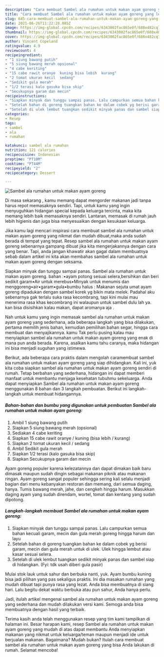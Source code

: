 ```yaml
---
description: "Cara membuat Sambel ala rumahan untuk makan ayam goreng yang lezat Untuk Jualan"
title: "Cara membuat Sambel ala rumahan untuk makan ayam goreng yang lezat Untuk Jualan"
slug: 645-cara-membuat-sambel-ala-rumahan-untuk-makan-ayam-goreng-yang-lezat-untuk-jualan
date: 2021-06-26T11:22:28.085Z
image: https://img-global.cpcdn.com/recipes/6343002fac865e0f/680x482cq70/sambel-ala-rumahan-untuk-makan-ayam-goreng-foto-resep-utama.jpg
thumbnail: https://img-global.cpcdn.com/recipes/6343002fac865e0f/680x482cq70/sambel-ala-rumahan-untuk-makan-ayam-goreng-foto-resep-utama.jpg
cover: https://img-global.cpcdn.com/recipes/6343002fac865e0f/680x482cq70/sambel-ala-rumahan-untuk-makan-ayam-goreng-foto-resep-utama.jpg
author: Vincent Copeland
ratingvalue: 4.9
reviewcount: 4
recipeingredient:
- "1 siung bawang putih"
- "5 siung bawang merah opsional"
- "4 cabe keriting"
- "15 cabe rawit oranye  kuning bisa lebih  kurang"
- "2 tomat ukuran kecil  sedang"
- "Sedikit gula merah"
- "1/2 terasi kalo gasuka bisa skip"
- "Secukupnya garam dan mecin"
recipeinstructions:
- "Siapkan minyak dan tunggu sampai panas. Lalu campurkan semua bahan kecuali garam, mecin dan gula merah goreng hingga harum dan layu"
- "Setelah bahan di goreng tuangkan bahan ke dalam cobek yg berisi garam, mecin dan gula merah untuk di ulek. Ulek hingga lembut atau kasar sesuai selera."
- "Setelah di ulek lembut tuangkan sedikit minyak panas dan sambel siap di hidangkan. (Fyi: tdk usah diberi gula pasir)"
categories:
- Resep
tags:
- sambel
- ala
- rumahan

katakunci: sambel ala rumahan 
nutrition: 121 calories
recipecuisine: Indonesian
preptime: "PT10M"
cooktime: "PT44M"
recipeyield: "2"
recipecategory: Dessert

---
```



![Sambel ala rumahan untuk makan ayam goreng](https://img-global.cpcdn.com/recipes/6343002fac865e0f/680x482cq70/sambel-ala-rumahan-untuk-makan-ayam-goreng-foto-resep-utama.jpg)

Di masa  sekarang , kamu memang dapat mengorder makanan jadi tanpa harus repot memasaknya sendiri. Tapi, untuk kamu yang ingin menyuguhkan hidangan special kepada keluarga tercinta, maka kita memang lebih baik memasaknya sendiri. Lantaran, memasak di rumah jauh lebih higienis dan juga bisa menyesuaikan dengan kesukaan keluarga.

Jika kamu lagi mencari inspirasi cara membuat sambel ala rumahan untuk makan ayam goreng yang nikmat dan mudah dibuat,maka anda sudah berada di tempat yang tepat. Resep sambel ala rumahan untuk makan ayam goreng  sebenarnya gampang dibuat jika kita mengerjakannya dengan cara yang benar. Tapi, anda jangan khawatir akan gagal dalam membuatnya 
sebab dalam artikel ini kita akan membahas sambel ala rumahan untuk makan ayam goreng dengan seksama.  

Siapkan minyak dan tunggu sampai panas. Sambel ala rumahan untuk makan ayam goreng. bahan :•ayam potong sesuai selera,bersihkan dan beri sedikit garam•Air untuk merebus•Minyak untuk menumis dan menggoreng•air•garam•gula•bumbu halus : Makanan sejuta umat ayam goreng dipadukan dengan sambel korek yg bikin mata melek. Padahal aku sebenarnya gak terlalu suka rasa kecombrang, tapi kini mulai mau menerima rasa khas kecombrang ini walaupun untuk sambel dulu lah ya. kan bisa disisihkan kalau makan, dapat aromanya aja .

Nah untuk kamu yang ingin memasak sambel ala rumahan untuk makan ayam goreng yang sederhana, ada beberapa langkah yang bisa dilakukan, pertama memilih jenis bahan, kemudian pemilihan bahan segar, hingga cara membuat dan menyajikannya. kamu Tak perlu pusing kalau mau menyiapkan sambel ala rumahan untuk makan ayam goreng yang enak di mana pun anda berada. Karena, asalkan kamu  tahu caranya, maka hidangan ini bisa menjadi suguhan yang istimewa.

Berikut, ada beberapa cara praktis  dalam mengolah caramembuat sambel ala rumahan untuk makan ayam goreng yang siap dihidangkan. Kali ini, yuk kita coba siapkan sambel ala rumahan untuk makan ayam goreng sendiri di rumah. Tetap berbahan yang sederhana, hidangan ini dapat memberi manfaat untuk membantu menjaga kesehatan tubuhmu sekeluarga. Anda dapat menyiapkan Sambel ala rumahan untuk makan ayam goreng menggunakan 8 bahan dan 3 langkah pembuatan. Berikut ini langkah-langkah untuk membuat hidangannya.

<!--inarticleads1-->

##### Bahan-bahan dan bumbu yang digunakan untuk pembuatan Sambel ala rumahan untuk makan ayam goreng:

1. Ambil 1 siung bawang putih
1. Siapkan 5 siung bawang merah (opsional)
1. Sediakan 4 cabe keriting
1. Siapkan 15 cabe rawit oranye / kuning (bisa lebih / kurang)
1. Siapkan 2 tomat ukuran kecil / sedang
1. Ambil Sedikit gula merah
1. Siapkan 1/2 terasi (kalo gasuka bisa skip)
1. Siapkan Secukupnya garam dan mecin


Ayam goreng populer karena kelezatannya dan dapat dimakan baik baru dimasak maupun sudah dingin sebagai makanan piknik atau makanan ringan. Ayam goreng sangat populer sehingga sering kali selalu menjadi bagian dari menu kebanyakan restoran dan memang, dari semua daging, hanya. Tumis bawang merah, jahe, dan cengkeh hingga harum. Masukkan daging ayam yang sudah direndam, wortel, tomat dan kentang yang sudah dipotong. 

<!--inarticleads2-->

##### Langkah-langkah membuat Sambel ala rumahan untuk makan ayam goreng:

1. Siapkan minyak dan tunggu sampai panas. Lalu campurkan semua bahan kecuali garam, mecin dan gula merah goreng hingga harum dan layu
1. Setelah bahan di goreng tuangkan bahan ke dalam cobek yg berisi garam, mecin dan gula merah untuk di ulek. Ulek hingga lembut atau kasar sesuai selera.
1. Setelah di ulek lembut tuangkan sedikit minyak panas dan sambel siap di hidangkan. (Fyi: tdk usah diberi gula pasir)


Mulai stok lauk untuk sahur dan berbuka nanti, yuk. Ayam bumbu kuning bisa jadi pilihan yang pas sekaligus praktis. Ini dia masakan rumahan yang mudah dibuat tapi punya rasa yang lezat. Anda bisa membuatnya di siang hari. Lalu begitu dekat waktu berbuka atau pun sahur, Anda hanya perlu. 

Jadi, itulah artikel mengenai  sambel ala rumahan untuk makan ayam goreng  yang sederhana dan mudah dilakukan versi kami. Semoga anda bisa membuatnya dengan hasil yang terbaik. 

Terima kasih anda telah menggunakan resep yang tim kami tampilkan di halaman ini. Besar harapan kami, resep  Sambel ala rumahan untuk makan ayam goreng yang mudah di atas dapat membantu Anda menyiapkan makanan yang nikmat untuk keluarga/teman maupun menjadi ide untuk berjualan makanan. Bagaimana? Mudah bukan? Itulah cara membuat sambel ala rumahan untuk makan ayam goreng yang bisa Anda lakukan di rumah. Selamat mencoba!

